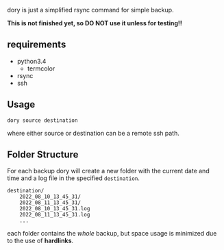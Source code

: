 dory is just a simplified rsync command for simple backup.

**This is not finished yet, so DO NOT use it unless for testing!!**

## requirements
- python3.4
    - termcolor
- rsync
- ssh

## Usage
```
dory source destination
```

where either source or destination can be a remote ssh path.

## Folder Structure
For each backup dory will create a new folder with the current date and time and a log file in the specified `destination`.
```
destination/
    2022_08_10_13_45_31/
    2022_08_11_13_45_31/
    2022_08_10_13_45_31.log
    2022_08_11_13_45_31.log
    ...
```

each folder contains the _whole_ backup, but space usage is minimized due to the use of **hardlinks**.
